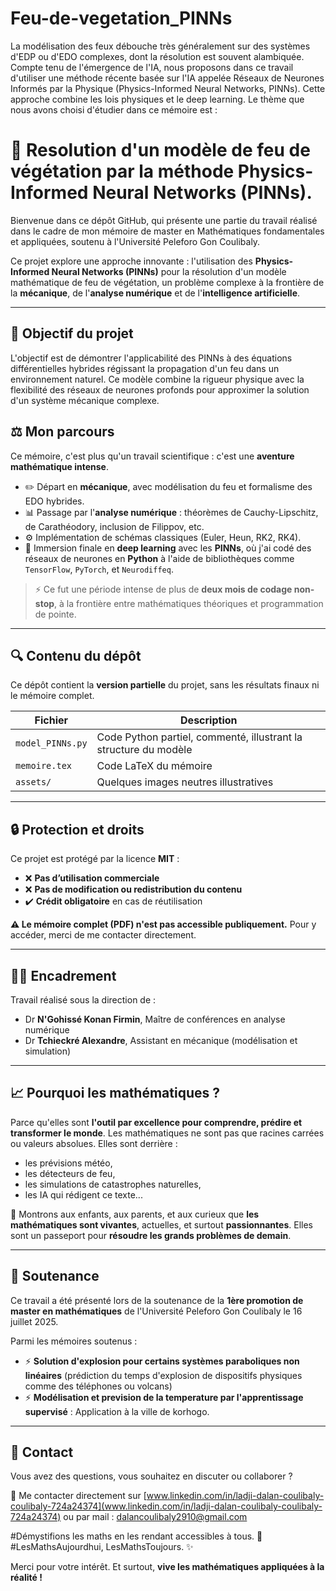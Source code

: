 # Feu-de-vegetation_PINNs

La modélisation des feux débouche très généralement sur des systèmes d'EDP ou d'EDO complexes, dont la résolution est souvent alambiquée. Compte tenu de l'émergence de l'IA, nous proposons dans ce travail d'utiliser une méthode récente basée sur l'IA appelée Réseaux de Neurones Informés par la Physique (Physics-Informed Neural Networks, PINNs). Cette approche combine les lois physiques et le deep learning.
Le thème que nous avons choisi d'étudier dans ce mémoire est : 

# 🌳 Resolution d'un modèle de feu de végétation par la méthode Physics-Informed Neural Networks (PINNs). 

Bienvenue dans ce dépôt GitHub, qui présente une partie du travail réalisé dans le cadre de mon mémoire de master en Mathématiques fondamentales et appliquées, soutenu à l'Université Peleforo Gon Coulibaly.

Ce projet explore une approche innovante : l'utilisation des **Physics-Informed Neural Networks (PINNs)** pour la résolution d'un modèle mathématique de feu de végétation, un problème complexe à la frontière de la **mécanique**, de l'**analyse numérique** et de l'**intelligence artificielle**.

---

## 🚀 Objectif du projet
L'objectif est de démontrer l'applicabilité des PINNs à des équations différentielles hybrides régissant la propagation d'un feu dans un environnement naturel. Ce modèle combine la rigueur physique avec la flexibilité des réseaux de neurones profonds pour approximer la solution d'un système mécanique complexe.

## ⚖️ Mon parcours
Ce mémoire, c'est plus qu'un travail scientifique : c'est une **aventure mathématique intense**.

- ✏️ Départ en **mécanique**, avec modélisation du feu et formalisme des EDO hybrides.
- 📊 Passage par l'**analyse numérique** : théorèmes de Cauchy-Lipschitz, de Carathéodory, inclusion de Filippov, etc.
- ⚙️ Implémentation de schémas classiques (Euler, Heun, RK2, RK4).
- 🧐 Immersion finale en **deep learning** avec les **PINNs**, où j'ai codé des réseaux de neurones en **Python** à l'aide de bibliothèques comme `TensorFlow`, `PyTorch`, et `Neurodiffeq`.

> ⚡ Ce fut une période intense de plus de **deux mois de codage non-stop**, à la frontière entre mathématiques théoriques et programmation de pointe.

---

## 🔍 Contenu du dépôt
Ce dépôt contient la **version partielle** du projet, sans les résultats finaux ni le mémoire complet. 

| Fichier | Description |
|--------|------------|
| `model_PINNs.py` | Code Python partiel, commenté, illustrant la structure du modèle |
| `memoire.tex` | Code LaTeX du mémoire |
| `assets/` | Quelques images neutres illustratives |

---

## 🔒 Protection et droits
Ce projet est protégé par la licence **MIT** :
- ❌ **Pas d’utilisation commerciale**
- ❌ **Pas de modification ou redistribution du contenu**
- ✔️ **Crédit obligatoire** en cas de réutilisation

**⚠️ Le mémoire complet (PDF) n'est pas accessible publiquement.** Pour y accéder, merci de me contacter directement.

---

## 👩‍🎓 Encadrement
Travail réalisé sous la direction de :
- Dr **N'Gohissé Konan Firmin**, Maître de conférences en analyse numérique
- Dr **Tchieckré Alexandre**, Assistant en mécanique (modélisation et simulation)

---

## 📈 Pourquoi les mathématiques ?
Parce qu'elles sont **l'outil par excellence pour comprendre, prédire et transformer le monde**. Les mathématiques ne sont pas que racines carrées ou valeurs absolues. Elles sont derrière :

- les prévisions météo,
- les détecteurs de feu,
- les simulations de catastrophes naturelles,
- les IA qui rédigent ce texte...

🌟 Montrons aux enfants, aux parents, et aux curieux que **les mathématiques sont vivantes**, actuelles, et surtout **passionnantes**. Elles sont un passeport pour **résoudre les grands problèmes de demain**.

---

## 📅 Soutenance
Ce travail a été présenté lors de la soutenance de la **1ère promotion de master en mathématiques** de l'Université Peleforo Gon Coulibaly le 16 juillet 2025. 

Parmi les mémoires soutenus :
- ⚡ **Solution d'explosion pour certains systèmes paraboliques non linéaires** (prédiction du temps d'explosion de dispositifs physiques comme des téléphones ou volcans)
- ⚡ **Modélisation et prevision de la temperature par l'apprentissage supervisé** : Application à la ville de korhogo.
---

## 📢 Contact
Vous avez des questions, vous souhaitez en discuter ou collaborer ?

👤 Me contacter directement sur [www.linkedin.com/in/ladji-dalan-coulibaly-coulibaly-724a24374](www.linkedin.com/in/ladji-dalan-coulibaly-coulibaly-724a24374) 
                            ou par mail : dalancoulibaly2910@gmail.com 

#Démystifions les maths en les rendant accessibles à tous. 🧮
#LesMathsAujourdhui, LesMathsToujours. ✨

Merci pour votre intérêt. Et surtout, **vive les mathématiques appliquées à la réalité !**
